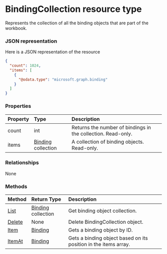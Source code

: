 # BindingCollection resource type

Represents the collection of all the binding objects that are part of the workbook.

### JSON representation

Here is a JSON representation of the resource

<!-- {
  "blockType": "resource",
  "optionalProperties": [

  ],
  "@odata.type": "microsoft.graph.bindingcollection"
}-->

```json
{
  "count": 1024,
  "items": [
    {
      "@odata.type": "microsoft.graph.binding"
    }
  ]
}

```
### Properties
| Property	   | Type	|Description|
|:---------------|:--------|:----------|
|count|int|Returns the number of bindings in the collection. Read-only.|
|items|[Binding](binding.md) collection|A collection of binding objects. Read-only.|

### Relationships
None


### Methods

| Method		   | Return Type	|Description|
|:---------------|:--------|:----------|
|[List](../api/binding_list.md) | [Binding](binding.md) collection |Get binding object collection. |
|[Delete](../api/bindingcollection_delete.md) | None |Delete BindingCollection object. |
|[Item](../api/bindingcollection_item.md)|[Binding](binding.md)|Gets a binding object by ID.|
|[ItemAt](../api/bindingcollection_itemat.md)|[Binding](binding.md)|Gets a binding object based on its position in the items array.|

<!-- uuid: 8fcb5dbc-d5aa-4681-8e31-b001d5168d79
2015-10-25 14:57:30 UTC -->
<!-- {
  "type": "#page.annotation",
  "description": "BindingCollection resource",
  "keywords": "",
  "section": "documentation",
  "tocPath": ""
}-->
